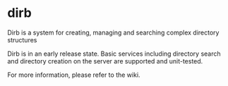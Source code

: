 # dirb
Dirb is a system for creating, managing and searching complex directory structures

Dirb is in an early release state.  Basic services including directory search and directory creation on the server are supported and unit-tested.

For more information, please refer to the wiki.


